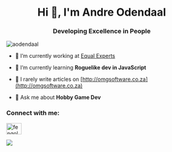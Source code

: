 <h1 align="center">Hi 👋, I'm Andre Odendaal</h1>
<h3 align="center">Developing Excellence in People</h3>

<p align="left"> <img src="https://komarev.com/ghpvc/?username=aodendaal" alt="aodendaal" /> </p>

- 🔭 I’m currently working at [Equal Experts](https://equalexperts.com)

- 🌱 I’m currently learning **Roguelike dev in JavaScript**

- 📝 I rarely write articles on [http://omgsoftware.co.za](http://omgsoftware.co.za)

- 💬 Ask me about **Hobby Game Dev**

<p align="left">
<h3 align="left">Connect with me:</h3>
<a href="https://twitter.com/fengol" target="blank"><img align="center" src="https://cdn.jsdelivr.net/npm/simple-icons@3.0.1/icons/twitter.svg" alt="fengol" height="30" width="40" /></a>
</p>

![](https://github-profile-summary-cards.vercel.app/api/cards/stats?username=aodendaal&theme=default)
